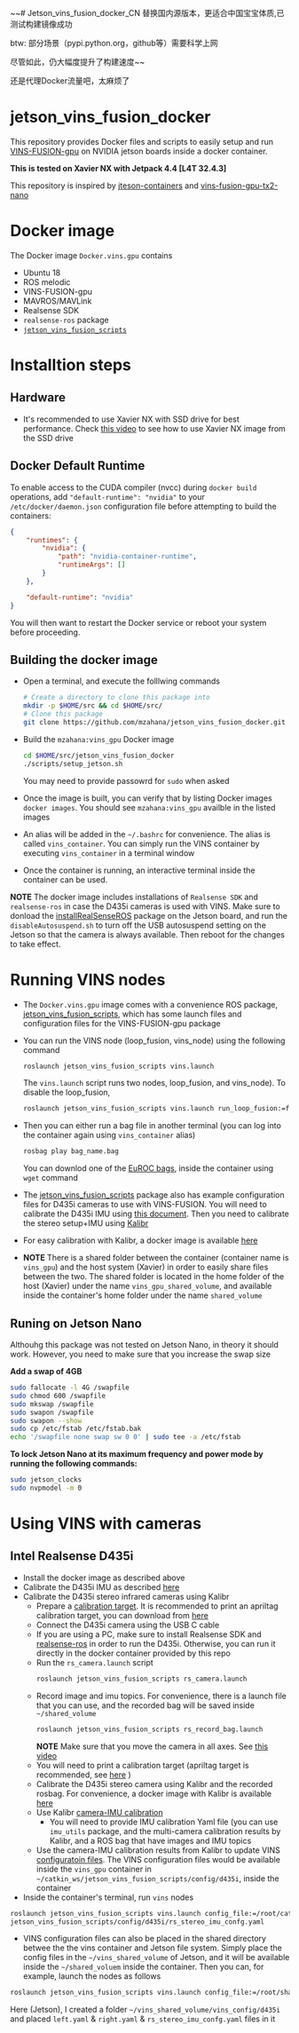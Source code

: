 ~~# Jetson_vins_fusion_docker_CN
替换国内源版本，更适合中国宝宝体质,已测试构建镜像成功

btw: 部分场景（pypi.python.org，github等）需要科学上网

尽管如此，仍大幅度提升了构建速度~~

还是代理Docker流量吧，太麻烦了

# jetson_vins_fusion_docker
This repository provides Docker files and scripts to easily setup and run [VINS-FUSION-gpu](https://github.com/pjrambo/VINS-Fusion-gpu) on NVIDIA jetson boards inside a docker container. 

**This is tested on Xavier NX with Jetpack 4.4 [L4T 32.4.3]**

This repository is inspired by [jteson-containers](https://github.com/dusty-nv/jetson-containers) and [vins-fusion-gpu-tx2-nano](https://github.com/arjunskumar/vins-fusion-gpu-tx2-nano)

# Docker image
The Docker image `Docker.vins.gpu` contains
* Ubuntu 18
* ROS melodic 
* VINS-FUSION-gpu
* MAVROS/MAVLink
* Realsense SDK
* `realsense-ros` package
* [`jetson_vins_fusion_scripts`](https://github.com/mzahana/jetson_vins_fusion_scripts)

# Installtion steps

## Hardware
* It's recommended to use Xavier NX with SSD drive for best performance. Check [this video](https://www.youtube.com/watch?v=ZK5FYhoJqIg&t=327s) to see how to use Xavier NX image from the SSD drive

## Docker Default Runtime

To enable access to the CUDA compiler (nvcc) during `docker build` operations, add `"default-runtime": "nvidia"` to your `/etc/docker/daemon.json` configuration file before attempting to build the containers:

``` json
{
    "runtimes": {
        "nvidia": {
            "path": "nvidia-container-runtime",
            "runtimeArgs": []
        }
    },

    "default-runtime": "nvidia"
}
```

You will then want to restart the Docker service or reboot your system before proceeding.

## Building the docker image
* Open a terminal, and execute the folllwing commands
    ```bash
    # Create a directory to clone this package into
    mkdir -p $HOME/src && cd $HOME/src/
    # Clone this package
    git clone https://github.com/mzahana/jetson_vins_fusion_docker.git
    ```

* Build the `mzahana:vins_gpu` Docker image
    ```bash
    cd $HOME/src/jetson_vins_fusion_docker
    ./scripts/setup_jetson.sh
    ```
    You may need to provide passowrd for `sudo` when asked

* Once the image is built, you can verify that by listing Docker images `docker images`. You should see `mzahana:vins_gpu` availble in the listed images

* An alias will be added in the `~/.bashrc` for convenience. The alias is called `vins_container`. You can simply run the VINS container by executing `vins_container` in a terminal window

* Once the container is running, an interactive terminal inside the container can be used. 

**NOTE** The docker image includes installations of `Realsense SDK` and `realsense-ros` in case the D435i cameras is used with VINS. Make sure to donload the [installRealSenseROS](https://github.com/mzahana/installRealSenseROS) package on the Jetson board, and run the `disableAutosuspend.sh` to turn off the USB autosuspend setting on the Jetson so that the camera is always available. Then reboot for the changes to take effect.

# Running VINS nodes
* The `Docker.vins.gpu` image comes with a convenience ROS package, [jetson_vins_fusion_scripts](https://github.com/mzahana/jetson_vins_fusion_scripts), which has some launch files and configuration files for the VINS-FUSION-gpu package

* You can run the VINS node (loop_fusion, vins_node) using the following command
    ```bash
    roslaunch jetson_vins_fusion_scripts vins.launch 
    ```
    The `vins.launch` script runs two nodes, loop_fusion, and vins_node). To disable the loop_fusion,
    ```bash
    roslaunch jetson_vins_fusion_scripts vins.launch run_loop_fusion:=false
    ```

* Then you can either run a bag file in another terminal (you can log into the container again using `vins_container` alias)
    ```bash
    rosbag play bag_name.bag
    ```
    You can downlod one of the [EuROC bags](https://projects.asl.ethz.ch/datasets/doku.php?id=kmavvisualinertialdatasets), inside the container using `wget` command

* The [jetson_vins_fusion_scripts](https://github.com/mzahana/jetson_vins_fusion_scripts) package also has example configuration files for D435i cameras to use with VINS-FUSION. You will need to calibrate the D435i IMU using [this document](https://github.com/arjunskumar/vins-fusion-gpu-tx2-nano/blob/master/docs/RealSense_Depth_D435i_IMU_Calib.pdf). Then you need to calibrate the stereo setup+IMU using [Kalibr](https://github.com/ethz-asl/kalibr/wiki/multiple-camera-calibration)

* For easy calibration with Kalibr, a docker image is available [here](https://github.com/mzahana/kalibr/tree/master/docker)

* **NOTE** There is a shared folder between the container (container name is `vins_gpu`) and the host system (Xavier) in order to easily share files between the two. The shared folder is located in the home folder of the host (Xavier) under the name `vins_gpu_shared_volume`, and available inside the container's home folder under the name `shared_volume`

## Runing on Jetson Nano
Althouhg this package was not tested on Jetson Nano, in theory it should work. However, you need to make sure that you increase the swap size

**Add a swap of 4GB**
```bash
sudo fallocate -l 4G /swapfile
sudo chmod 600 /swapfile
sudo mkswap /swapfile
sudo swapon /swapfile
sudo swapon --show
sudo cp /etc/fstab /etc/fstab.bak
echo '/swapfile none swap sw 0 0' | sudo tee -a /etc/fstab 
```
**To lock Jetson Nano at its maximum frequency and power mode by running the following commands:**
```bash
sudo jetson_clocks
sudo nvpmodel -m 0 
```
# Using VINS with cameras
 
## Intel Realsense D435i
* Install the docker image as described above
* Calibrate the D435i IMU as described [here](https://github.com/arjunskumar/vins-fusion-gpu-tx2-nano/blob/master/docs/RealSense_Depth_D435i_IMU_Calib.pdf)
* Calibrate the D435i stereo infrared cameras using Kalibr
    * Prepare a [calibration target](https://github.com/ethz-asl/kalibr/wiki/calibration-targets). It is recommended to print an apriltag calibration target, you can download from [here](https://github.com/ethz-asl/kalibr/wiki/downloads)
    * Connect the D435i camera using the USB C cable
    * If you are using a PC, make sure to install Realsense SDK and [realsense-ros](https://github.com/IntelRealSense/realsense-ros) in order to run the D435i. Otherwise, you can run it directly in the docker container provided by this repo
    * Run the `rs_camera.launch` script
        ```bash
        roslaunch jetson_vins_fusion_scripts rs_camera.launch
        ```
    * Record image and imu topics. For convenience, there is a launch file that you can use, and the recorded bag will be saved inside `~/shared_volume`
        ```bash
        roslaunch jetson_vins_fusion_scripts rs_record_bag.launch
        ```
        **NOTE** Make sure that you move the camera in all axes. See [this video](https://youtu.be/puNXsnrYWTY)
    * You will need to print a calibration target (apriltag target is recommended, see [here](https://github.com/ethz-asl/kalibr/wiki/calibration-targets) )
    * Calibrate the D435i stereo camera using Kalibr and the recorded rosbag. For convenience, a docker image with Kalibr is available [here](https://github.com/mzahana/kalibr/tree/master/docker)
    * Use Kalibr [camera-IMU calibration](https://github.com/ethz-asl/kalibr/wiki/camera-imu-calibration)
        * You will need to provide IMU calibration Yaml file (you can use `imu_utils` package, and the multi-camera calibration results by Kalibr, and a ROS bag that have images and IMU topics
    * Use the camera-IMU calibration results from Kalibr to update VINS [configuratoin files](https://github.com/mzahana/jetson_vins_fusion_scripts/tree/main/config/d435i). The VINS configuration files would be available inside the `vins_gpu` container in `~/catkin_ws/jetson_vins_fusion_scripts/config/d435i`, inside the container
* Inside the container's terminal, run `vins` nodes
```bash
roslaunch jetson_vins_fusion_scripts vins.launch config_file:=/root/catkin_ws/src/
jetson_vins_fusion_scripts/config/d435i/rs_stereo_imu_confg.yaml
```
* VINS configuration files can also be placed in the shared directory betwee the the vins container and Jetson file system. Simply place the config files in the `~/vins_shared_volume` of Jetson, and it will be available inside the `~/shared_voluem` inside the container. Then you can, for example, launch the nodes as follows
```bash
roslaunch jetson_vins_fusion_scripts vins.launch config_file:=/root/shared_volume/vins_config/d435i/rs_stereo_imu_confg.yaml
```
Here (Jetson),  I created a folder `~/vins_shared_volume/vins_config/d435i` and placed `left.yaml` & `right.yaml` & `rs_stereo_imu_confg.yaml` files in it
